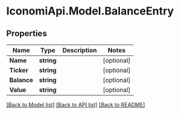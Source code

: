 # IconomiApi.Model.BalanceEntry
## Properties

Name | Type | Description | Notes
------------ | ------------- | ------------- | -------------
**Name** | **string** |  | [optional] 
**Ticker** | **string** |  | [optional] 
**Balance** | **string** |  | [optional] 
**Value** | **string** |  | [optional] 

[[Back to Model list]](../README.md#documentation-for-models) [[Back to API list]](../README.md#documentation-for-api-endpoints) [[Back to README]](../README.md)

